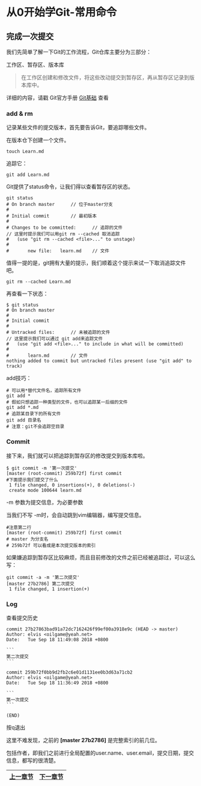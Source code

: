 # 从0开始学Git-常用命令

## 完成一次提交

我们先简单了解一下Git的工作流程，Git仓库主要分为三部分：

工作区、暂存区、版本库

> ​	在工作区创建和修改文件，将这些改动提交到暂存区，再从暂存区记录到版本库中。

详细的内容，请戳 Git官方手册 [Git基础](https://git-scm.com/book/zh/v2/%E8%B5%B7%E6%AD%A5-Git-%E5%9F%BA%E7%A1%80) 查看

### add & rm

记录某些文件的提交版本，首先要告诉Git，要追踪哪些文件。

在版本仓下创建一个文件。

```shell
touch Learn.md
```

追踪它：

```shell
git add Learn.md
```

Git提供了status命令，让我们得以查看暂存区的状态。

```shell
git status
# On branch master		// 位于master分支
#
# Initial commit		// 最初版本
#
# Changes to be committed:		// 追踪的文件
// 这里时提示我们可以用git rm --cached 取消追踪
#   (use "git rm --cached <file>..." to unstage)
#
#       new file:   learn.md	// 文件
```

值得一提的是，git拥有大量的提示，我们顺着这个提示来试一下取消追踪文件吧。

```shell
git rm --cached Learn.md
```

再查看一下状态：

```shell
$ git status
# On branch master
#
# Initial commit
#
# Untracked files:		// 未被追踪的文件
// 这里提示我们可以通过 git add来追踪文件
#   (use "git add <file>..." to include in what will be committed)
#
#       learn.md		// 文件
nothing added to commit but untracked files present (use "git add" to track)
```

add技巧：

```shell
# 可以用*替代文件名，追踪所有文件
git add *
# 假如只想追踪一种类型的文件，也可以追踪某一后缀的文件
git add *.md
# 追踪某目录下的所有文件
git add 目录名
# 注意：git不会追踪空目录
```

### Commit

接下来，我们就可以把追踪到暂存区的修改提交到版本库啦。

```shell
$ git commit -m '第一次提交'
[master (root-commit) 259b72f] first commit
#下面提示我们提交了什么
 1 file changed, 0 insertions(+), 0 deletions(-)
 create mode 100644 learn.md
```

-m 参数为提交信息，为必要参数

当我们不写 -m时，会自动跳到vim编辑器，编写提交信息。

```shell
#注意第二行
[master (root-commit) 259b72f] first commit
# master 为分支名
# 259b72f 可以看成是本次提交版本的索引
```

如果嫌追踪到暂存区比较麻烦，而且目前修改的文件之前已经被追踪过，可以这么写：

```shell
git commit -a -m '第二次提交'
[master 27b2786] 第二次提交
 1 file changed, 1 insertion(+)
```

### Log

查看提交历史

~~~shell
commit 27b27863bad91a72dc7162426f99ef00a3918e9c (HEAD -> master)
Author: elvis <oilgame@yeah.net>
Date:   Tue Sep 18 11:49:08 2018 +0800

```
第二次提交
```

commit 259b72f0bb9d2fb2c6e01d1131ee0b3d63a71cb2
Author: elvis <oilgame@yeah.net>
Date:   Tue Sep 18 11:36:49 2018 +0800

```
第一次提交
```

(END)
~~~

按q退出

这里不难发现，之前的 **[master 27b2786]** 是完整索引的前几位。

包括作者，即我们之前进行全局配置的user.name、user.email，提交日期，提交信息，都写的很清楚。



| [上一章节](3-2搞一个本地仓.md) | [下一章节](3-2-3分支.md) |
| -------------------------- | ----------: |